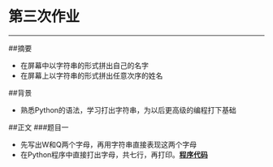 # 第三次作业



---

##摘要
* 在屏幕中以字符串的形式拼出自己的名字
* 在屏幕上以字符串的形式拼出任意次序的姓名

##背景
* 熟悉Python的语法，学习打出字符串，为以后更高级的编程打下基础

##正文
###题目一
* 先写出W和Q两个字母，再用字符串直接表现这两个字母
* 在Python程序中直接打出字母，共七行，再打印。[**程序代码**](https://github.com/Adener/Program/blob/master/%E7%AC%AC%E4%B8%89%E6%AC%A1%E4%BD%9C%E4%B8%9A1.py)

